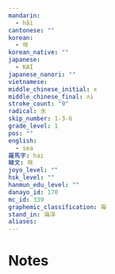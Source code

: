 ```yaml
---
mandarin:
  - hǎi
cantonese: ""
korean:
  - 해
korean_native: ""
japanese:
  - KAI
japanese_nanori: ""
vietnamese:
middle_chinese_initial: x
middle_chinese_final: ʌi
stroke_count: "9"
radical: 水
skip_number: 1-3-6
grade_level: 1
pos: ""
english:
  - sea
羅馬字: hai
韓文: 해
joyo_level: ""
hsk_level: ""
hanmun_edu_level: ""
danayo_id: 170
mc_id: 339
graphemic_classification: 毎
stand_in: 海洋
aliases:
---
```


# Notes
